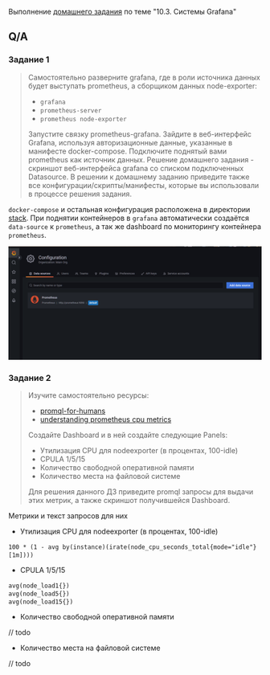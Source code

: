 Выполнение [домашнего задания](https://github.com/netology-code/mnt-homeworks/blob/MNT-13/10-monitoring-03-grafana/README.md)
по теме "10.3. Системы Grafana"

## Q/A

### Задание 1

> Cамостоятельно разверните grafana, где в роли источника данных будет выступать prometheus, а сборщиком данных node-exporter:
> 
> * `grafana`
> * `prometheus-server`
> * `prometheus node-exporter`
> 
> Запустите связку prometheus-grafana.
> Зайдите в веб-интерфейс Grafana, используя авторизационные данные, указанные в манифесте docker-compose.
> Подключите поднятый вами prometheus как источник данных.
> Решение домашнего задания - скриншот веб-интерфейса grafana со списком подключенных Datasource.
> В решении к домашнему заданию приведите также все конфигурации/скрипты/манифесты, которые вы использовали в процессе решения задания.

`docker-compose` и остальная конфигурация расположена в директории [stack](./stack).
При поднятии контейнеров в `grafana` автоматически создаётся `data-source` к `prometheus`,
а так же dashboard по мониторингу контейнера `prometheus`.

![grafana_datasource](./img/grafana_datasource.png)

### Задание 2

> Изучите самостоятельно ресурсы:
> - [promql-for-humans](https://timber.io/blog/promql-for-humans/#cpu-usage-by-instance)
> - [understanding prometheus cpu metrics](https://www.robustperception.io/understanding-machine-cpu-usage)
> 
> Создайте Dashboard и в ней создайте следующие Panels:
> - Утилизация CPU для nodeexporter (в процентах, 100-idle)
> - CPULA 1/5/15
> - Количество свободной оперативной памяти
> - Количество места на файловой системе
> 
> Для решения данного ДЗ приведите promql запросы для выдачи этих метрик, а также скриншот получившейся Dashboard.

Метрики и текст запросов для них

- Утилизация CPU для nodeexporter (в процентах, 100-idle)

```text
100 * (1 - avg by(instance)(irate(node_cpu_seconds_total{mode="idle"}[1m])))
```

- CPULA 1/5/15

```text
avg(node_load1{})
avg(node_load5{})
avg(node_load15{})
```

- Количество свободной оперативной памяти

// todo

- Количество места на файловой системе

// todo
